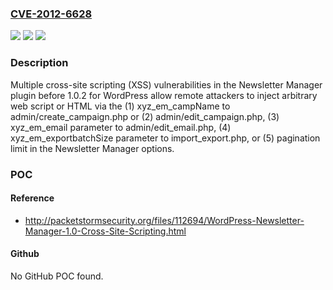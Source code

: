 ### [CVE-2012-6628](https://cve.mitre.org/cgi-bin/cvename.cgi?name=CVE-2012-6628)
![](https://img.shields.io/static/v1?label=Product&message=n%2Fa&color=blue)
![](https://img.shields.io/static/v1?label=Version&message=n%2Fa&color=blue)
![](https://img.shields.io/static/v1?label=Vulnerability&message=n%2Fa&color=brighgreen)

### Description

Multiple cross-site scripting (XSS) vulnerabilities in the Newsletter Manager plugin before 1.0.2 for WordPress allow remote attackers to inject arbitrary web script or HTML via the (1) xyz_em_campName to admin/create_campaign.php or (2) admin/edit_campaign.php, (3) xyz_em_email parameter to admin/edit_email.php, (4) xyz_em_exportbatchSize parameter to import_export.php, or (5) pagination limit in the Newsletter Manager options.

### POC

#### Reference
- http://packetstormsecurity.org/files/112694/WordPress-Newsletter-Manager-1.0-Cross-Site-Scripting.html

#### Github
No GitHub POC found.

